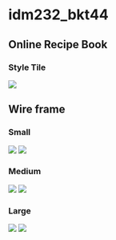 # idm232_bkt44
 
 ## Online Recipe Book

### Style Tile

<img src="pic/style_tile.svg">

## Wire frame

### Small

<img src="pic/small_home.svg">
<img src="pic/small_page.svg">

### Medium

<img src="pic/medium_home.svg">
<img src="pic/medium_page.svg">

### Large

<img src="pic/Large_home.svg">
<img src="pic/Large_page.svg">